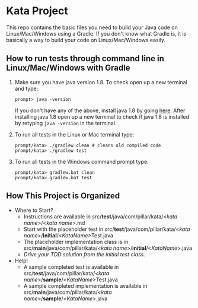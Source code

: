 # Kata Project

This repo contains the basic files you need to build your Java code on 
Linux/Mac/Windows using a Gradle. If you don't know what Gradle is, it is 
basically a way to build your code on Linux/Mac/Windows easily. 

## How to run tests through command line in Linux/Mac/Windows with Gradle

1. Make sure you have java version 1.8. To check open up a new 
   terminal and type:
   ```  
   prompt> java -version
   ```  
   If you don't have any of the above, install java 1.8 by going [
   here](http://www.oracle.com/technetwork/java/javase/downloads/jdk8-downloads-2133151.html). 
   After installing java 1.8 open up a new terminal to check if java 1.8 is 
   installed by retyping `java -version` in the terminal.

2. To run all tests in the Linux or Mac terminal type: 
   ```
   prompt/kata> ./gradlew clean # cleans old compiled code
   prompt/kata> ./gradlew test
   ```

3. To run all tests in the Windows command prompt type:
   ```
   prompt/kata> gradlew.bat clean 
   prompt/kata> gradlew.bat test
   ```
   
## How This Project is Organized
- Where to Start?
    - Instructions are available in src/**test**/java/com/pillar/kata/\<*kata name*\>/\<*kata name*\>.md
    - Start with the placeholder test in src/**test**/java/com/pillar/kata/\<*kata name*\>/**initial**/\<*KataName*\>Test.java
    - The placeholder implementation class is in src/**main**/java/com/pillar/kata/\<*kata name*\>/**initial**/\<*KataName*\>.java
    - *Drive your TDD solution from the initial test class.*
- Help!
    - A sample completed test is available in src/**test**/java/com/pillar/kata/\<*kata name*\>/**sample**/\<*KataName*\>Test.java
    - A sample completed implementation is available in src/**main**/java/com/pillar/kata/\<*kata name*\>/**sample**/\<*KataName*\>.java